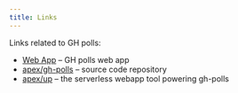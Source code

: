 ```yaml
---
title: Links
---
```


Links related to GH polls:

- [Web App](https://app.gh-polls.com/) – GH polls web app
- [apex/gh-polls](https://github.com/apex/gh-polls) – source code repository
- [apex/up](https://github.com/apex/up) – the serverless webapp tool powering gh-polls
